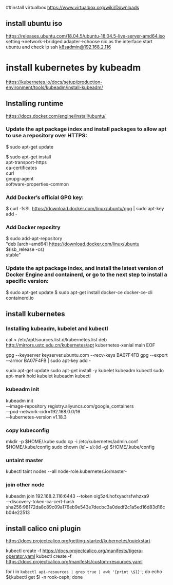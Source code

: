##install virtualbox
https://www.virtualbox.org/wiki/Downloads

## install ubuntu iso
https://releases.ubuntu.com/18.04.5/ubuntu-18.04.5-live-server-amd64.iso
setting->network->bridged adapter->choose nic as the interface
start ubuntu and check ip
ssh k8sadmin@192.168.2.116

# install kubernetes by kubeadm
https://kubernetes.io/docs/setup/production-environment/tools/kubeadm/install-kubeadm/

## Installing runtime 
https://docs.docker.com/engine/install/ubuntu/

### Update the apt package index and install packages to allow apt to use a repository over HTTPS:

$ sudo apt-get update

$ sudo apt-get install \
    apt-transport-https \
    ca-certificates \
    curl \
    gnupg-agent \
    software-properties-common

### Add Docker’s official GPG key:

$ curl -fsSL https://download.docker.com/linux/ubuntu/gpg | sudo apt-key add -

### Add Docker repositry
$ sudo add-apt-repository \
   "deb [arch=amd64] https://download.docker.com/linux/ubuntu \
   $(lsb_release -cs) \
   stable"


### Update the apt package index, and install the latest version of Docker Engine and containerd, or go to the next step to install a specific version:

 $ sudo apt-get update
 $ sudo apt-get install docker-ce docker-ce-cli containerd.io
 	
## install kubernetes
### Installing kubeadm, kubelet and kubectl 

cat <<EOF > /etc/apt/sources.list.d/kubernetes.list
deb http://mirrors.ustc.edu.cn/kubernetes/apt kubernetes-xenial main
EOF

gpg --keyserver keyserver.ubuntu.com --recv-keys BA07F4FB
gpg --export --armor BA07F4FB | sudo apt-key add -


sudo apt-get update
sudo apt-get install -y kubelet kubeadm kubectl
sudo apt-mark hold kubelet kubeadm kubectl

### kubeadm init
kubeadm init \
 --image-repository registry.aliyuncs.com/google_containers \
 --pod-network-cidr=192.168.0.0/16 \
 --kubernetes-version v1.18.3


### copy kubeconfig
mkdir -p $HOME/.kube
sudo cp -i /etc/kubernetes/admin.conf $HOME/.kube/config
sudo chown $(id -u):$(id -g) $HOME/.kube/config

### untaint master
kubectl taint nodes --all node-role.kubernetes.io/master-

### join other node
kubeadm join 192.168.2.116:6443 --token oig5z4.hofxyadrsfwhzxa9 \
    --discovery-token-ca-cert-hash sha256:98172da8c89c09a176eb9e543e7decbc3a0dedf2c1a5ed16d83d16cb04e22513	

## install calico cni plugin
https://docs.projectcalico.org/getting-started/kubernetes/quickstart

kubectl create -f https://docs.projectcalico.org/manifests/tigera-operator.yaml
kubectl create -f https://docs.projectcalico.org/manifests/custom-resources.yaml

for i in `kubectl api-resources | grep true | awk '{print \$1}'`; do echo $i;kubectl get $i -n rook-ceph; done